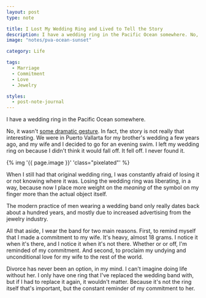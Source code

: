 ```yaml
---
layout: post
type: note

title: I Lost My Wedding Ring and Lived to Tell the Story
description: I have a wedding ring in the Pacific Ocean somewhere. No, it wasn&rsquo;t some dramatic gesture. In fact, the story is not really that interesting.
image: "notes/pva-ocean-sunset"

category: Life

tags:
  - Marriage
  - Commitment
  - Love
  - Jewelry

styles:
  - post-note-journal
---
```


I have a wedding ring in the Pacific Ocean somewhere.

No, it wasn't [some dramatic gesture][gob]. In fact, the story is not really that
interesting. We were in Puerto Vallarta for my brother's wedding a few years
ago, and my wife and I decided to go for an evening swim. I left my wedding ring
on because I didn't think it would fall off. It fell off. I never found it.

[gob]: https://www.youtube.com/watch?v=I51aM8cWUj8

{% img '{{ page.image }}' 'class="pixelated"' %}

When I still had that original wedding ring, I was constantly afraid of losing
it or not knowing where it was. Losing the wedding ring was liberating, in a
way, because now I place more weight on the _meaning_ of the symbol on my finger
more than the actual object itself.

The modern practice of men wearing a wedding band only really dates back about a
hundred years, and mostly due to increased advertising from the jewelry
industry.

All that aside, I wear the band for two main reasons. First, to remind myself
that I made a commitment to my wife. It's heavy, almost 18 grams. I notice it
when it's there, and I notice it when it's not there. Whether or or off, I'm
reminded of my commitment. And second, to proclaim my undying and unconditional
love for my wife to the rest of the world.

Divorce has never been an option, in my mind. I can't imagine doing life without
her. I only have one ring that I've replaced the wedding band with, but if I had
to replace it again, it wouldn't matter. Because it's not the ring itself that's
important, but the constant reminder of my commitment to her.
